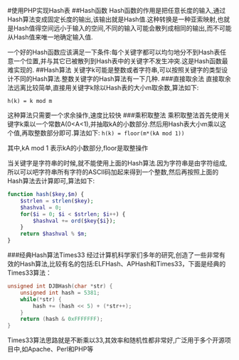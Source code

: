 #使用PHP实现Hash表
##Hash函数
Hash函数的作用是把任意长度的输入,通过Hash算法变成固定长度的输出,该输出就是Hash值.这种转换是一种亚索映射,也就是Hash值得空间远小于输入的空间,不同的输入可能会散列成相同的输出,而不可能从Hash值来唯一地确定输入值.

一个好的Hash函数应该满足一下条件:每个关键字都可以均匀地分不到Hash表任意一个位置,并与其它已被散列到Hash表中的关键字不发生冲突.这是Hash函数最难实现的.
##Hash算法
关键字k可能是整数或者字符串,可以按照关键字的类型设计不同的Hash算法.整数关键字的Hash算法有一下几种.
###直接取余法
直接取余法远离比较简单,直接用关键字k除以Hash表的大小m取余数,算法如下:

`h(k) = k mod m`

这种算法只需要一个求余操作,速度比较快
###乘积取整法
乘积取整法首先使用关键字k乘以一个常数A(0<A<1),并抽取kA的小数部分.然后用Hash表大小m乘以这个值,再取整数部分即可.算法如下:
`h(k) = floor(m*(kA mod 1))`

其中,kA mod 1 表示kA的小数部分,floor是取整操作

当关键字是字符串的时候,就不能使用上面的Hash算法.因为字符串是由字符组成,所以可以吧字符串所有字符的ASCII码加起来得到一个整数,然后再按照上面的Hash算法去计算即可,算法如下:
```php
function hash($key,$m) {
    $strlen = strlen($key);
    $hashval = 0;
    for($i = 0; $i < $strlen; $i++) {
        $hashval += ord($key{$i});
    }
    return $hashval % $m;
}
```
###经典Hash算法Times33
经过计算机科学家们多年的研究,创造了一些非常有效的Hash算法,比较有名的包括:ELFHash、APHash和Times33，下面是经典的Times33算法：
```c
unsigned int DJBHash(char *str) {
    unsigned int hash = 5381;
    while(*str) {
        hash += (hash << 5) + (*str++);
    }
    return (hash & 0xFFFFFFF);
}
```
Times33算法思路就是不断乘以33,其效率和随机性都非常好,广泛用于多个开源项目中,如Apache、Perl和PHP等